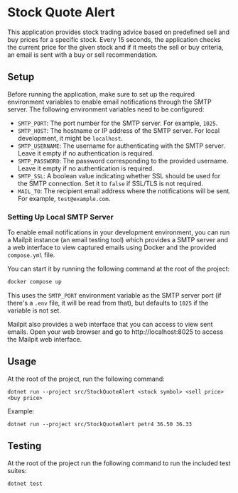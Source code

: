 # Stock Quote Alert

This application provides stock trading advice based on predefined sell and buy prices for a specific stock. Every 15 seconds, the application checks the current price for the given stock and if it meets the sell or buy criteria, an email is sent with a buy or sell recommendation.

## Setup

Before running the application, make sure to set up the required environment variables to enable email notifications through the SMTP server. The following environment variables need to be configured:

- `SMTP_PORT`: The port number for the SMTP server. For example, `1025`.
- `SMTP_HOST`: The hostname or IP address of the SMTP server. For local development, it might be `localhost`.
- `SMTP_USERNAME`: The username for authenticating with the SMTP server. Leave it empty if no authentication is required.
- `SMTP_PASSWORD`: The password corresponding to the provided username. Leave it empty if no authentication is required.
- `SMTP_SSL`: A boolean value indicating whether SSL should be used for the SMTP connection. Set it to `false` if SSL/TLS is not required.
- `MAIL_TO`: The recipient email address where the notifications will be sent. For example, `test@example.com`.

### Setting Up Local SMTP Server

To enable email notifications in your development environment, you can run a Mailpit instance (an email testing tool) which provides a SMTP server and a web interface to view captured emails using Docker and the provided `compose.yml` file.

You can start it by running the following command at the root of the project:

```sh
docker compose up
```

This uses the `SMTP_PORT` environment variable as the SMTP server port (if there's a `.env` file, it will be read from that), but defaults to `1025` if the variable is not set.

Mailpit also provides a web interface that you can access to view sent emails. Open your web browser and go to http://localhost:8025 to access the Mailpit web interface.

## Usage

At the root of the project, run the following command:

```
dotnet run --project src/StockQuoteAlert <stock symbol> <sell price> <buy price>
```

Example:

```
dotnet run --project src/StockQuoteAlert petr4 36.50 36.33
```

## Testing

At the root of the project run the following command to run the included test suites:

```
dotnet test
```
